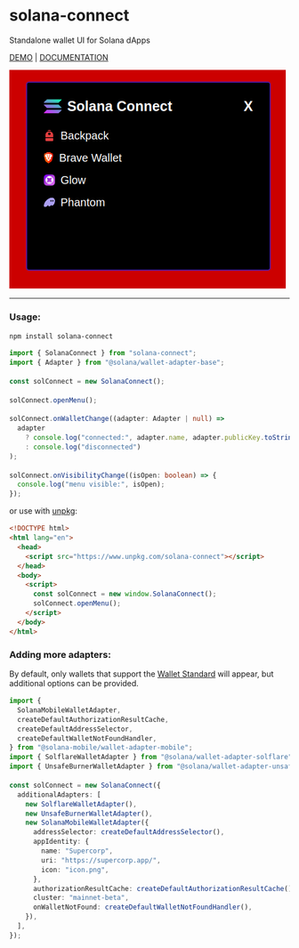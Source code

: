 # solana-connect
Standalone wallet UI for Solana dApps

[DEMO](https://solana-connect-demo.netlify.app/) | [DOCUMENTATION](https://solana-connect-docs.netlify.app/)

![wallet menu](assets/menu.png)

---

### __Usage:__
```
npm install solana-connect
```

```typescript
import { SolanaConnect } from "solana-connect";
import { Adapter } from "@solana/wallet-adapter-base";

const solConnect = new SolanaConnect();

solConnect.openMenu();

solConnect.onWalletChange((adapter: Adapter | null) =>
  adapter
    ? console.log("connected:", adapter.name, adapter.publicKey.toString())
    : console.log("disconnected")
);

solConnect.onVisibilityChange((isOpen: boolean) => {
  console.log("menu visible:", isOpen);
});
```
or use with [unpkg](https://www.unpkg.com/):
```html
<!DOCTYPE html>
<html lang="en">
  <head>
    <script src="https://www.unpkg.com/solana-connect"></script>
  </head>
  <body>
    <script>
      const solConnect = new window.SolanaConnect();
      solConnect.openMenu();
    </script>
  </body>
</html>
```

###  __Adding more adapters:__
By default, only wallets that support the [Wallet Standard](https://github.com/wallet-standard/wallet-standard) will appear, but additional options can be provided.
```typescript
import {
  SolanaMobileWalletAdapter,
  createDefaultAuthorizationResultCache,
  createDefaultAddressSelector,
  createDefaultWalletNotFoundHandler,
} from "@solana-mobile/wallet-adapter-mobile";
import { SolflareWalletAdapter } from "@solana/wallet-adapter-solflare";
import { UnsafeBurnerWalletAdapter } from "@solana/wallet-adapter-unsafe-burner";

const solConnect = new SolanaConnect({
  additionalAdapters: [
    new SolflareWalletAdapter(),
    new UnsafeBurnerWalletAdapter(),
    new SolanaMobileWalletAdapter({
      addressSelector: createDefaultAddressSelector(),
      appIdentity: {
        name: "Supercorp",
        uri: "https://supercorp.app/",
        icon: "icon.png",
      },
      authorizationResultCache: createDefaultAuthorizationResultCache(),
      cluster: "mainnet-beta",
      onWalletNotFound: createDefaultWalletNotFoundHandler(),
    }),
  ],
});
```